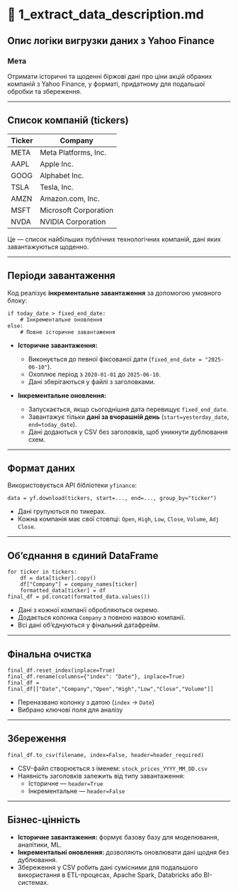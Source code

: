 # 📄 1_extract_data_description.md

##  Опис логіки вигрузки даних з Yahoo Finance

### Мета

Отримати історичні та щоденні біржові дані про ціни акцій обраних компаній з Yahoo Finance, у форматі, придатному для подальшої обробки та збереження.

---

## Список компаній (tickers)


| Ticker | Company                  |
|--------|--------------------------|
| META   | Meta Platforms, Inc.     |
| AAPL   | Apple Inc.               |
| GOOG   | Alphabet Inc.            |
| TSLA   | Tesla, Inc.              |
| AMZN   | Amazon.com, Inc.         |
| MSFT   | Microsoft Corporation    |
| NVDA   | NVIDIA Corporation       |




Це — список найбільших публічних технологічних компаній, дані яких завантажуються щоденно.

---

## Періоди завантаження

Код реалізує **інкрементальне завантаження** за допомогою умовного блоку:

```
if today_date > fixed_end_date:
    # Інкрементальне оновлення
else:
    # Повне історичне завантаження
```

- **Історичне завантаження:**

  - Виконується до певної фіксованої дати (`fixed_end_date = "2025-06-10"`).
  - Охоплює період з `2020-01-01` до `2025-06-10`.
  - Дані зберігаються у файлі з заголовками.

- **Інкрементальне оновлення:**
  - Запускається, якщо сьогоднішня дата перевищує `fixed_end_date`.
  - Завантажує тільки **дані за вчорашній день** (`start=yesterday_date`, `end=today_date`).
  - Дані додаються у CSV без заголовків, щоб уникнути дублювання схем.

---

## Формат даних

Використовується API бібліотеки `yfinance`:

```
data = yf.download(tickers, start=..., end=..., group_by="ticker")
```

- Дані групуються по тикерах.
- Кожна компанія має свої стовпці: `Open`, `High`, `Low`, `Close`, `Volume`, `Adj Close`.

---

## Об’єднання в єдиний DataFrame

```
for ticker in tickers:
    df = data[ticker].copy()
    df["Company"] = company_names[ticker]
    formatted_data[ticker] = df
final_df = pd.concat(formatted_data.values())
```

- Дані з кожної компанії обробляються окремо.
- Додається колонка `Company` з повною назвою компанії.
- Всі дані об’єднуються у фінальний датафрейм.

---

## Фінальна очистка

```
final_df.reset_index(inplace=True)
final_df.rename(columns={"index": "Date"}, inplace=True)
final_df = final_df[["Date","Company","Open","High","Low","Close","Volume"]]
```

- Переназвано колонку з датою (`index` → `Date`)
- Вибрано ключові поля для аналізу

---

## Збереження

```
final_df.to_csv(filename, index=False, header=header_required)
```

- CSV-файл створюється з іменем: `stock_prices_YYYY_MM_DD.csv`
- Наявність заголовків залежить від типу завантаження:
  - Історичне — `header=True`
  - Інкрементальне — `header=False`

---

## Бізнес-цінність

- **Історичне завантаження:** формує базову базу для моделювання, аналітики, ML.
- **Інкрементальні оновлення:** дозволяють оновлювати дані щодня без дублювання.
- Збереження у CSV робить дані сумісними для подальшого використання в ETL-процесах, Apache Spark, Databricks або BI-системах.
